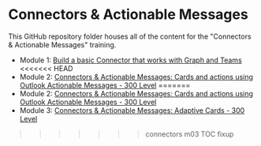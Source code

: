 # Connectors & Actionable Messages

This GitHub repository folder houses all of the content for the "Connectors & Actionable Messages" training.

- Module 1: [Build a basic Connector that works with Graph and Teams](./01%20Build%20a%20basic%20Connector)
<<<<<<< HEAD
- Module 2: [Connectors & Actionable Messages: Cards and actions using Outlook Actionable Messages - 300 Level](./02$20Cards$20and$20Actions)
=======
- Module 2: [Connectors & Actionable Messages: Cards and actions using Outlook Actionable Messages - 300 Level](./02$20Cards$20and$20Actions)
- Module 3: [Connectors & Actionable Messages: Adaptive Cards - 300 Level](./03%20Adaptive%20Cards)
>>>>>>> connectors m03 TOC fixup

